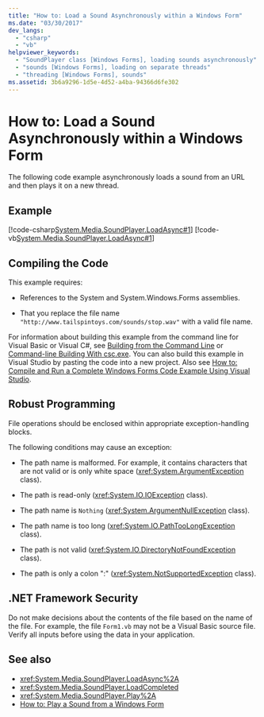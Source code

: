 ```yaml
---
title: "How to: Load a Sound Asynchronously within a Windows Form"
ms.date: "03/30/2017"
dev_langs: 
  - "csharp"
  - "vb"
helpviewer_keywords: 
  - "SoundPlayer class [Windows Forms], loading sounds asynchronously"
  - "sounds [Windows Forms], loading on separate threads"
  - "threading [Windows Forms], sounds"
ms.assetid: 3b6a9296-1d5e-4d52-a4ba-94366d6fe302
---
```

# How to: Load a Sound Asynchronously within a Windows Form
The following code example asynchronously loads a sound from an URL and then plays it on a new thread.  
  
## Example  
 [!code-csharp[System.Media.SoundPlayer.LoadAsync#1](../../../../samples/snippets/csharp/VS_Snippets_Winforms/System.Media.SoundPlayer.LoadAsync/CS/Form1.cs#1)]
 [!code-vb[System.Media.SoundPlayer.LoadAsync#1](../../../../samples/snippets/visualbasic/VS_Snippets_Winforms/System.Media.SoundPlayer.LoadAsync/VB/Form1.vb#1)]  
  
## Compiling the Code  
 This example requires:  
  
-   References to the System and System.Windows.Forms assemblies.  
  
-   That you replace the file name `"http://www.tailspintoys.com/sounds/stop.wav"` with a valid file name.  
  
 For information about building this example from the command line for Visual Basic or Visual C#, see [Building from the Command Line](~/docs/visual-basic/reference/command-line-compiler/building-from-the-command-line.md) or [Command-line Building With csc.exe](~/docs/csharp/language-reference/compiler-options/command-line-building-with-csc-exe.md). You can also build this example in Visual Studio by pasting the code into a new project.  Also see [How to: Compile and Run a Complete Windows Forms Code Example Using Visual Studio](https://msdn.microsoft.com/library/Bb129228\(v=vs.110\)).  
  
## Robust Programming  
 File operations should be enclosed within appropriate exception-handling blocks.  
  
 The following conditions may cause an exception:  
  
-   The path name is malformed. For example, it contains characters that are not valid or is only white space (<xref:System.ArgumentException> class).  
  
-   The path is read-only (<xref:System.IO.IOException> class).  
  
-   The path name is `Nothing` (<xref:System.ArgumentNullException> class).  
  
-   The path name is too long (<xref:System.IO.PathTooLongException> class).  
  
-   The path is not valid (<xref:System.IO.DirectoryNotFoundException> class).  
  
-   The path is only a colon ":" (<xref:System.NotSupportedException> class).  
  
## .NET Framework Security  
 Do not make decisions about the contents of the file based on the name of the file. For example, the file `Form1.vb` may not be a Visual Basic source file. Verify all inputs before using the data in your application.  
  
## See also
- <xref:System.Media.SoundPlayer.LoadAsync%2A>
- <xref:System.Media.SoundPlayer.LoadCompleted>
- <xref:System.Media.SoundPlayer.Play%2A>
- [How to: Play a Sound from a Windows Form](../../../../docs/framework/winforms/controls/how-to-play-a-sound-from-a-windows-form.md)
